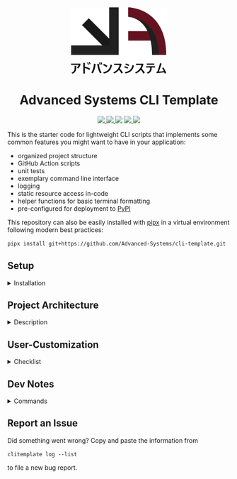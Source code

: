 <p align="center">
  <a title="Project Logo">
    <img height="150" style="margin-top:15px" src="https://raw.githubusercontent.com/Advanced-Systems/vector-assets/master/advanced-systems-logo-annotated.svg">
  </a>
</p>

<h1 align="center">Advanced Systems CLI Template</h1>

<p align="center">
    <a href="https://github.com/Advanced-Systems/cli-template" title="Release Version">
        <img src="https://img.shields.io/badge/Release-1.0.0%20-blue">
    </a>
    <a href="https://github.com/Advanced-Systems/cli-template/actions/workflows/python-app.yml" title="Unit Tests">
        <img src="https://github.com/Advanced-Systems/cli-template/actions/workflows/python-app.yml/badge.svg">
    </a>
    <a title="Supported Python Versions">
        <img src="https://img.shields.io/badge/Python-3.8%20%7C%203.9%20-blue">
    </a>
    <a href="https://www.gnu.org/licenses/gpl-3.0.en.html" title="License Information" target="_blank" rel="noopener noreferrer">
        <img src="https://img.shields.io/badge/License-GPLv3-blue.svg">
    </a>
    <a href="https://archive.softwareheritage.org/browse/origin/?origin_url=https://github.com/Advanced-Systems/cli-template" title="Software Heritage Archive" target="_blank" rel="noopener noreferrer">
        <img src="https://archive.softwareheritage.org/badge/origin/https://github.com/Advanced-Systems/cli-template.git/">
    </a>
</p>

This is the starter code for lightweight CLI scripts that implements some common
features you might want to have in your application:

- organized project structure
- GitHub Action scripts
- unit tests
- exemplary command line interface
- logging
- static resource access in-code
- helper functions for basic terminal formatting
- pre-configured for deployment to [PyPI](https://pypi.org/)

This repository can also be easily installed with [pipx](https://pypa.github.io/pipx/)
in a virtual environment following modern best practices:

```bash
pipx install git+https://github.com/Advanced-Systems/cli-template.git
```

## Setup

<details>
<summary>Installation</summary>

Although this package is ready to go live on PyPI, you can still serve this locally
by running

```cli
# create virtual environment and install dependencies
python -m venv venv/
source venv/bin/activate
pip install -e . && pip install -r requirements/dev.txt
# run unit tests and read the log file
pytest --verbose
clitemplate log --list
```

</details>

## Project Architecture

<details>
<summary>Description</summary>

Using this template requires you to understand the project hierarchy, so here's
a quick rundown on the most important points:

1. `src/clitemplate` contains all code not directly related to packaging
2. `__init__.py` defines package meta data such as the version number
   in accordance with [semantic versioning](https://semver.org/)
3. `__main__.py` is the entry point of your application, you shouldn't need
   to change anything here
4. `cli.py` defines your CLI, but the business logic of your application should
   be placed in a separate file; for the sake of simplicity it's called `core.py`
5. `utils.py` contains auxillary methods for pretty terminal output and I/O operations
6. `core.py` defines your custom methods and serves as the backbone of your
   application
7. Dependencies are defined in `requirements/`. Use `release.txt` for production,
   and `dev.txt` for developer tool dependencies; workflow files should use `dev.txt`
   to install this application

</details>

## User-Customization

<details>
<summary>Checklist</summary>

Use the checklist below to customize this template for your project's need:

- [ ] Rename `src/clitemplate` to `src/{new_project_name}`
- [ ] Configure your package name and version number in `__init__.py`
- [ ] Update all meta data in `setup.py` (see also <https://pypi.org/classifiers/>
      for a full list of classifiers) and rename `src/clitemplate/__init__.py` to
      `src/{new_project_name}/__init__.py` on line 8
- [ ] Define new dependencies in `requirements/release.txt` and `requirements/dev.txt` as you see fit
- [ ] Edit `MANIFEST.in` if necessary (see also `src/{new_project_name}/data` for static resources)
- [ ] Configure `.gitignore`
- [ ] Customize GitHub Actions workflow
- [ ] Update `CHANGELOG.md`
- [ ] Rewrite this readme file

</details>

## Dev Notes

<details>
<summary>Commands</summary>

Check manifest. Make sure that you've setup your development environment to run
this command.

```cli
check-manifest --create
```

</details>

## Report an Issue

Did something went wrong? Copy and paste the information from

```cli
clitemplate log --list
```

to file a new bug report.
